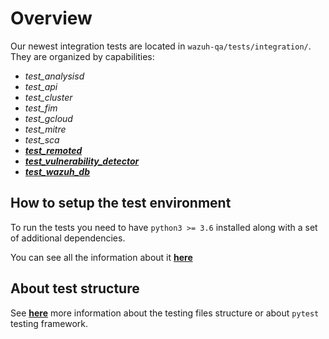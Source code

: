 
# Overview

Our newest integration tests are located in `wazuh-qa/tests/integration/`. They are organized by capabilities:

- _test_analysisd_
- _test_api_
- _test_cluster_
- _test_fim_
- _test_gcloud_
- _test_mitre_
- _test_sca_
- **[_test_remoted_](test_remoted#test_remoted)**
- **[_test_vulnerability_detector_](test_vulnerability_detector#tests-vulnerability-detector)**
- **[_test_wazuh_db_](test_wazuh_db#test_wazuh_db)**

## How to setup the test environment

To run the tests you need to have `python3 >= 3.6` installed along with a set of additional dependencies.

You can see all the information about it **[here](set_up_environment.md#setting-up-a-test-environment)**

##  About test structure

See **[here](help.md#integration-tests-structure)** more information about the testing files structure or about `pytest`
testing framework.
